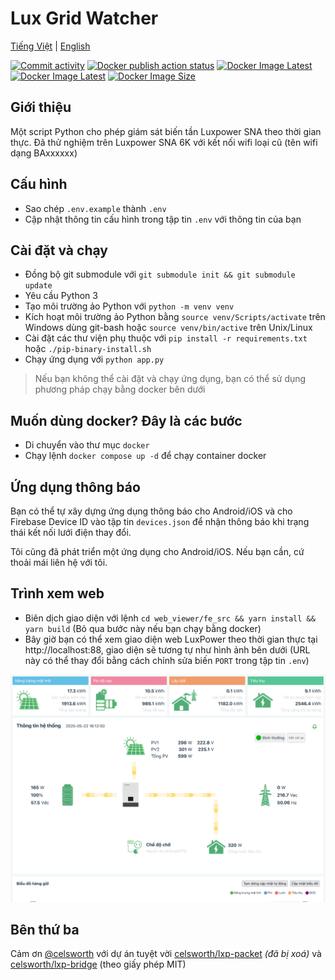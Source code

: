 # Lux Grid Watcher

[Tiếng Việt](README-vi.md) | [English](README.md)

[![Commit activity](https://img.shields.io/github/commit-activity/m/hoang-rio/lux-grid-watcher)](https://github.com/hoang-rio/lux-grid-watcher/commits/main/) [![Docker publish action status](https://img.shields.io/github/actions/workflow/status/hoang-rio/lux-grid-watcher/docker-publish.yml?label=docker%20publish)](https://github.com/hoang-rio/lux-grid-watcher/actions/workflows/docker-publish.yml) [![Docker Image Latest](https://ghcr-badge.egpl.dev/hoang-rio/lux-grid-watcher/latest_tag?trim=major&label=latest%20image%20tag)](https://github.com/hoang-rio/lux-grid-watcher/pkgs/container/lux-grid-watcher) [![Docker Image Latest](https://ghcr-badge.egpl.dev/hoang-rio/lux-grid-watcher/tags?trim=major)](https://github.com/hoang-rio/lux-grid-watcher/pkgs/container/lux-grid-watcher) [![Docker Image Size](https://ghcr-badge.egpl.dev/hoang-rio/lux-grid-watcher/size)](https://github.com/hoang-rio/lux-grid-watcher/pkgs/container/lux-grid-watcher)

## Giới thiệu
Một script Python cho phép giám sát biến tần Luxpower SNA theo thời gian thực. Đã thử nghiệm trên Luxpower SNA 6K với kết nối wifi loại cũ (tên wifi dạng BAxxxxxx)

## Cấu hình
* Sao chép `.env.example` thành `.env`
* Cập nhật thông tin cấu hình trong tập tin `.env` với thông tin của bạn

## Cài đặt và chạy
* Đồng bộ git submodule với `git submodule init && git submodule update`
* Yêu cầu Python 3
* Tạo môi trường ảo Python với `python -m venv venv`
* Kích hoạt môi trường ảo Python bằng `source venv/Scripts/activate` trên Windows dùng git-bash hoặc `source venv/bin/active` trên Unix/Linux
* Cài đặt các thư viện phụ thuộc với `pip install -r requirements.txt` hoặc `./pip-binary-install.sh`
* Chạy ứng dụng với `python app.py`
> Nếu bạn không thể cài đặt và chạy ứng dụng, bạn có thể sử dụng phương pháp chạy bằng docker bên dưới

## Muốn dùng docker? Đây là các bước
* Di chuyển vào thư mục `docker`
* Chạy lệnh `docker compose up -d` để chạy container docker

## Ứng dụng thông báo
Bạn có thể tự xây dựng ứng dụng thông báo cho Android/iOS và cho Firebase Device ID vào tập tin `devices.json` để nhận thông báo khi trạng thái kết nối lưới điện thay đổi.

Tôi cũng đã phát triển một ứng dụng cho Android/iOS. Nếu bạn cần, cứ thoải mái liên hệ với tôi.

## Trình xem web
* Biên dịch giao diện với lệnh `cd web_viewer/fe_src && yarn install && yarn build` (Bỏ qua bước này nếu bạn chạy bằng docker)
* Bây giờ bạn có thể xem giao diện web LuxPower theo thời gian thực tại http://localhost:88, giao diện sẽ tương tự như hình ảnh bên dưới (URL này có thể thay đổi bằng cách chỉnh sửa biến `PORT` trong tập tin `.env`)

<center>
<picture style="max-width: 800px">
    <source srcset="misc/screenshot-light-vi.png" media="(prefers-color-scheme: light)"/>
    <source srcset="misc/screenshot-dark-vi.png"  media="(prefers-color-scheme: dark)"/>
    <img src="misc/screenshot-light-vi.png"/>
</picture>
</center>

## Bên thứ ba

Cảm ơn [@celsworth](https://github.com/celsworth) với dự án tuyệt vời [celsworth/lxp-packet](https://github.com/celsworth/lxp-packet) *(đã bị xoá)* và [celsworth/lxp-bridge](https://github.com/celsworth/lxp-bridge) (theo giấy phép MIT)
